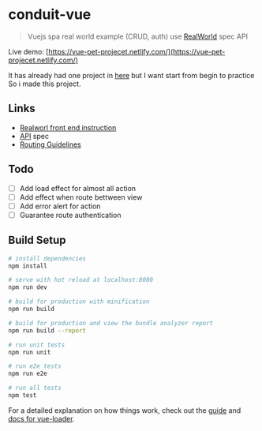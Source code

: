 # conduit-vue

> Vuejs spa real world example (CRUD, auth) use [RealWorld](https://github.com/gothinkster/realworld) spec API

Live demo: [https://vue-pet-projecet.netlify.com/](https://vue-pet-projecet.netlify.com/)

It has already had one project in [here](https://github.com/gothinkster/vue-realworld-example-app) but I want start from begin to practice So i made this project.

## Links

- [Realworl front end instruction](https://github.com/gothinkster/realworld-starter-kit/blob/master/FRONTEND_INSTRUCTIONS.md)
- [API](https://github.com/gothinkster/realworld/tree/master/api) spec
- [Routing Guidelines](https://github.com/gothinkster/realworld/tree/master/spec#routing-guidelines)

## Todo

- [ ] Add load effect for almost all action
- [ ] Add effect when route bettween view
- [ ] Add error alert for action
- [ ] Guarantee route authentication

## Build Setup

``` bash
# install dependencies
npm install

# serve with hot reload at localhost:8080
npm run dev

# build for production with minification
npm run build

# build for production and view the bundle analyzer report
npm run build --report

# run unit tests
npm run unit

# run e2e tests
npm run e2e

# run all tests
npm test
```

For a detailed explanation on how things work, check out the [guide](http://vuejs-templates.github.io/webpack/) and [docs for vue-loader](http://vuejs.github.io/vue-loader).
